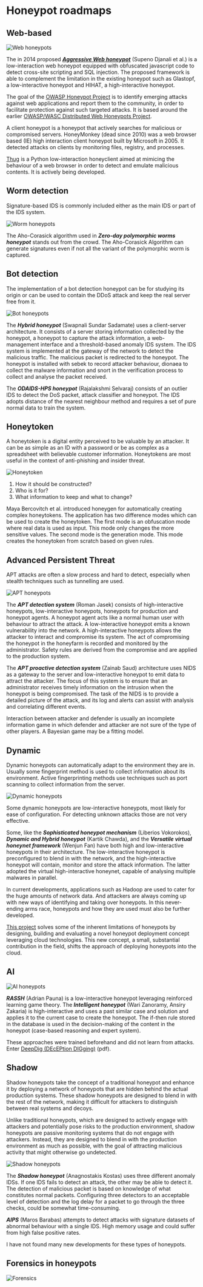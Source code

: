 # Honeypot roadmaps

## Web-based

![Web honeypots](../../_static/images/web.png)

The in 2014 proposed ***[Aggressive Web honeypot](https://ieeexplore.ieee.org/document/7065744)*** (Supeno Djanali et al.) is a low-interaction web honeypot equipped with obfuscated javascript code to detect cross-site scripting and SQL injection. The proposed framework is able to complement the limitation in the existing honeypot such as Glastopf, a low-interactive honeypot and HIHAT, a high-interactive honeypot.

The goal of the [OWASP Honeypot Project](https://owasp.org/www-project-honeypot/) is to identify emerging attacks against web applications and report them to the community, in order to facilitate protection against such targeted attacks. It is based around the earlier [OWASP/WASC Distributed Web Honeypots Project](https://github.com/SpiderLabs/owasp-distributed-web-honeypots). 

A client honeypot is a honeypot that actively searches for malicious or compromised servers. HoneyMonkey (dead since 2010) was a web browser based (IE) high interaction client honeypot built by Microsoft in 2005. It detected attacks on clients by monitoring files, registry, and processes. 

[Thug](https://github.com/buffer/thug) is a Python low-interaction honeyclient aimed at mimicing the behaviour of a web browser in order to detect and emulate malicious contents. It is actively being developed.

## Worm detection

Signature-based IDS is commonly included either as the main IDS or part of the IDS system.

![Worm honeypots](../../_static/images/worm.png)

The Aho-Corasick algorithm used in ***Zero-day polymorphic worms honeypot*** stands out from the crowd. The Aho-Corasick Algorithm can generate signatures even if not all the variant of the polymorphic worm is captured.

## Bot detection

The implementation of a bot detection honeypot can be for studying its origin or can be used to contain the DDoS attack and keep the real server free from it. 

![Bot honeypots](../../_static/images/bot.png)

The ***Hybrid honeypot*** (Swapnali Sundar Sadamate) uses a client-server architecture. It consists of a server storing information collected by the honeypot, a honeypot to capture the attack information, a web-management interface and a threshold-based anomaly IDS system. The IDS system is implemented at the gateway of the network to detect the malicious traffic. The malicious packet is redirected to the honeypot. The honeypot is installed with sebek to record attacker behaviour, dionaea to collect the malware information and snort in the verification process to collect and analyse the packet received.

The ***ODAIDS-HPS honeypot*** (Rajalakshmi Selvaraj) consists of an outlier IDS to detect the DoS packet, attack classifier and honeypot. The IDS adopts distance of the nearest neighbour method and requires a set of pure normal data to train the system.

## Honeytoken

A honeytoken is a digital entity perceived to be valuable by an attacker. It can be as simple as an ID with a password or be as complex as a spreadsheet with believable customer information. Honeytokens are most useful in the context of anti-phishing and insider threat.

![Honeytoken](../../_static/images/honeytoken.png)

1. How it should be constructed?
2. Who is it for?
3. What information to keep and what to change?

Maya Bercovitch et al. introduced honeygen for automatically creating complex honeytokens. The application has two difference modes which can be used to create the honeytoken. The first mode is an obfuscation mode where real data is used as input. This mode only changes the more sensitive values. The second mode is the generation mode. This mode creates the honeytoken from scratch based on given rules.

## Advanced Persistent Threat

APT attacks are often a slow process and hard to detect, especially when stealth techniques such as tunnelling are used.

![APT honeypots](../../_static/images/apt.png)

The ***APT detection system*** (Roman Jasek) consists of high-interactive honeypots, low-interactive honeypots, honeypots for production and honeypot agents. A honeypot agent acts like a normal human user with behaviour to attract the attack. A low-interactive honeypot emits a known vulnerability into the network. A high-interactive honeypots allows the attacker to interact and compromise its system. The act of compromising the honeypot in the honeyfarm is recorded and monitored by the administrator. Safety rules are derived from the compromise and are applied to the production system.

The ***APT proactive detection system*** (Zainab Saud) architecture uses NIDS as a gateway to the server and low-interactive honeypot to emit data to attract the attacker. The focus of this system is to ensure that an administrator receives timely information on the intrusion when the honeypot is being compromised. The task of the NIDS is to provide a detailed picture of the attack, and its log and alerts can assist with analysis and correlating different events.

Interaction between attacker and defender is usually an incomplete information game in which defender and attacker are not sure of the type of other players. A Bayesian game may be a fitting model. 

## Dynamic

Dynamic honeypots can automatically adapt to the environment they are in. Usually some fingerprint method is used to collect information about its environment. Active fingerprinting methods use techniques such as port scanning to collect information from the server.

![Dynamic honeypots](../../_static/images/dynamic.png)

Some dynamic honeypots are low-interactive honeypots, most likely for ease of configuration. For detecting unknown attacks those are not very effective. 

Some, like the ***Sophisticated honeypot mechanism*** (Liberios Vokorokos), ***Dynamic and Hybrid honeypot*** (Kartik Chawda), and the ***Versatile virtual honeynet framework*** (Wenjun Fan) have both high and low-interactive honeypots in their architecture. The low-interactive honeypot is preconfigured to blend in with the network, and the high-interactive honeypot will contain, monitor and store the attack information. The latter adopted the virtual high-interactive honeynet, capable of analysing multiple malwares in parallel.

In current developments, applications such as Hadoop are used to cater for the huge amounts of network data. And attackers are always coming up with new ways of identifying and taking over honeypots. In this never-ending arms race, honeypots and how they are used must also be further developed. 

[This project](https://www.researchgate.net/publication/360541079_Dynamic_honeypot_deployment_in_the_cloud) solves some of the inherent limitations of honeypots by designing, building and evaluating a novel honeypot deployment concept leveraging cloud technologies. This new concept, a small, substantial contribution in the field, shifts the approach of deploying honeypots into the cloud.

## AI

![AI honeypots](../../_static/images/ai.png)

***RASSH*** (Adrian Pauna) is a low-interactive honeypot leveraging reinforced learning game theory. The ***Intelligent honeypot*** (Wari Zanoramy, Ansiry Zakaria) is high-interactive and uses a past similar case and solution and applies it to the current case to create the honeypot. The if-then rule stored in the database is used in the decision-making of the content in the honeypot (case-based reasoning and expert system).

These approaches were trained beforehand and did not learn from attacks. Enter [DeepDig (DEcEPtion DIGging)](https://personal.utdallas.edu/~hamlen/araujo19acsac.pdf) (pdf).

## Shadow

Shadow honeypots take the concept of a traditional honeypot and enhance it by deploying a network of honeypots that are hidden behind the actual production systems. These shadow honeypots are designed to blend in with the rest of the network, making it difficult for attackers to distinguish between real systems and decoys.

Unlike traditional honeypots, which are designed to actively engage with attackers and potentially pose risks to the production environment, shadow honeypots are passive monitoring systems that do not engage with attackers. Instead, they are designed to blend in with the production environment as much as possible, with the goal of attracting malicious activity that might otherwise go undetected.

![Shadow honeypots](../../_static/images/shadow.png)

The ***Shadow honeypot*** (Anagnostakis Kostas) uses three different anomaly IDSs. If one IDS fails to detect an attack, the other may be able to detect it. The detection of malicious packet is based on knowledge of what constitutes normal packets. Configuring three detectors to an acceptable level of detection and the log delay for a packet to go through the three checks, could be somewhat time-consuming.

***AIPS*** (Maros Barabas) attempts to detect attacks with signature datasets of abnormal behaviour with a single IDS. High memory usage and could suffer from high false positive rates.

I have not found many new developments for these types of honeypots.

## Forensics in honeypots

![Forensics](../../_static/images/forensic-honeypot.png)





